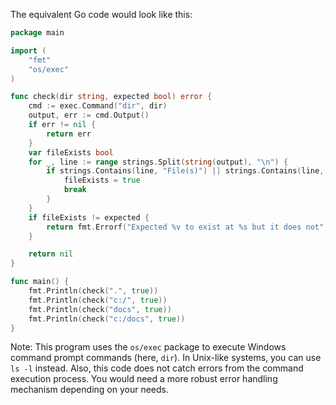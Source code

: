 The equivalent Go code would look like this:

```go
package main

import (
	"fmt"
	"os/exec"
)

func check(dir string, expected bool) error {
	cmd := exec.Command("dir", dir)
	output, err := cmd.Output()
	if err != nil {
		return err
	}
	var fileExists bool
	for _, line := range strings.Split(string(output), "\n") {
		if strings.Contains(line, "File(s)") || strings.Contains(line, "Directory(s)") {
			fileExists = true
			break
		}
	}
	if fileExists != expected {
		return fmt.Errorf("Expected %v to exist at %s but it does not", expected, dir)
	}

	return nil
}

func main() {
	fmt.Println(check(".", true))
	fmt.Println(check("c:/", true))
	fmt.Println(check("docs", true))
	fmt.Println(check("c:/docs", true))
}
```

Note: This program uses the `os/exec` package to execute Windows command prompt commands (here, `dir`). In Unix-like systems, you can use `ls -l` instead.
Also, this code does not catch errors from the command execution process. You would need a more robust error handling mechanism depending on your needs.

